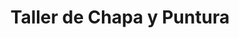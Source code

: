 ---
title: "Taller de Chapa y Puntura"
url: /posadas/taller-de-chapa-y-puntura/
shop: reparación de automóviles
---